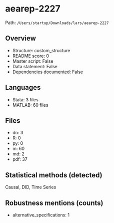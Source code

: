 # aearep-2227

Path: `/Users/startup/Downloads/lars/aearep-2227`

## Overview
- Structure: custom_structure
- README score: 0
- Master script: False
- Data statement: False
- Dependencies documented: False

## Languages
- Stata: 3 files
- MATLAB: 60 files

## Files
- do: 3
- R: 0
- py: 0
- m: 60
- md: 2
- pdf: 37

## Statistical methods (detected)
Causal, DID, Time Series

## Robustness mentions (counts)
- alternative_specifications: 1
